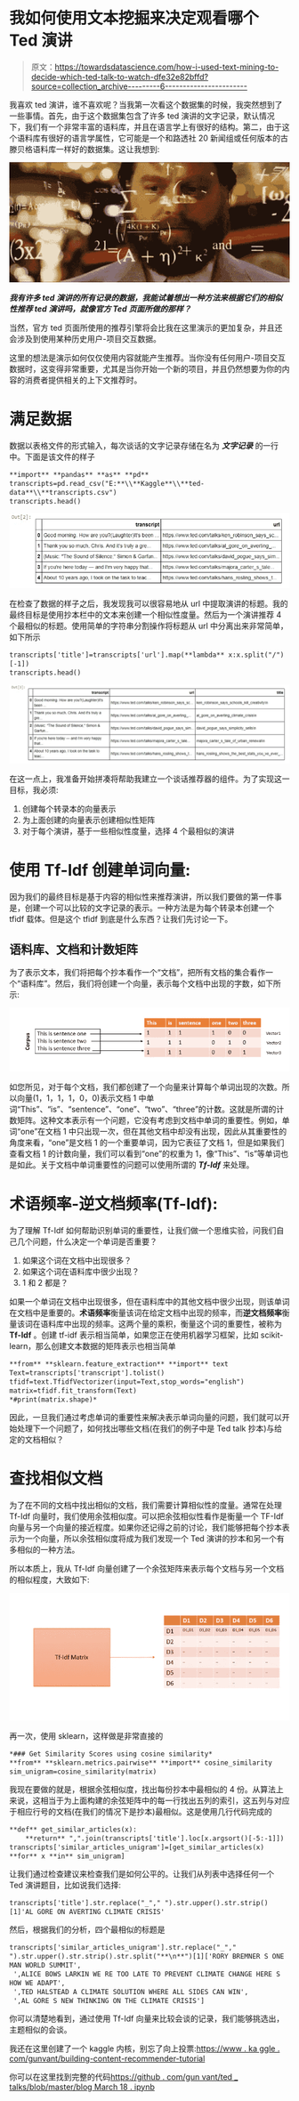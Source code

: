 # 我如何使用文本挖掘来决定观看哪个 Ted 演讲

> 原文：<https://towardsdatascience.com/how-i-used-text-mining-to-decide-which-ted-talk-to-watch-dfe32e82bffd?source=collection_archive---------6----------------------->

我喜欢 ted 演讲，谁不喜欢呢？当我第一次看这个数据集的时候，我突然想到了一些事情。首先，由于这个数据集包含了许多 ted 演讲的文字记录，默认情况下，我们有一个非常丰富的语料库，并且在语言学上有很好的结构。第二，由于这个语料库有很好的语言学属性，它可能是一个和路透社 20 新闻组或任何版本的古滕贝格语料库一样好的数据集。这让我想到:

![](img/3d161c528356bcb516a03e312bb36f08.png)

***我有许多 ted 演讲的所有记录的数据，我能试着想出一种方法来根据它们的相似性推荐 ted 演讲吗，就像官方 Ted 页面所做的那样？***

当然，官方 ted 页面所使用的推荐引擎将会比我在这里演示的更加复杂，并且还会涉及到使用某种历史用户-项目交互数据。

这里的想法是演示如何仅仅使用内容就能产生推荐。当你没有任何用户-项目交互数据时，这变得非常重要，尤其是当你开始一个新的项目，并且仍然想要为你的内容的消费者提供相关的上下文推荐时。

# **满足数据**

数据以表格文件的形式输入，每次谈话的文字记录存储在名为 ***文字记录*** 的一行中。下面是该文件的样子

```
**import** **pandas** **as** **pd**
transcripts=pd.read_csv("E:**\\**Kaggle**\\**ted-data**\\**transcripts.csv")
transcripts.head()
```

![](img/3502f7ed027a4911adc0ff224b21be03.png)

在检查了数据的样子之后，我发现我可以很容易地从 url 中提取演讲的标题。我的最终目标是使用抄本栏中的文本来创建一个相似性度量。然后为一个演讲推荐 4 个最相似的标题。使用简单的字符串分割操作将标题从 url 中分离出来非常简单，如下所示

```
transcripts['title']=transcripts['url'].map(**lambda** x:x.split("/")[-1])
transcripts.head()
```

![](img/5593203a5a4860efd7ef833b334038ee.png)

在这一点上，我准备开始拼凑将帮助我建立一个谈话推荐器的组件。为了实现这一目标，我必须:

1.  创建每个转录本的向量表示
2.  为上面创建的向量表示创建相似性矩阵
3.  对于每个演讲，基于一些相似性度量，选择 4 个最相似的演讲

# **使用 Tf-Idf 创建单词向量:**

因为我们的最终目标是基于内容的相似性来推荐演讲，所以我们要做的第一件事是，创建一个可以比较的文字记录的表示。一种方法是为每个转录本创建一个 tfidf 载体。但是这个 tfidf 到底是什么东西？让我们先讨论一下。

## 语料库、文档和计数矩阵

为了表示文本，我们将把每个抄本看作一个“文档”，把所有文档的集合看作一个“语料库”。然后，我们将创建一个向量，表示每个文档中出现的字数，如下所示:

![](img/d21d90ef33ddbe66cbd265858dac885a.png)

如您所见，对于每个文档，我们都创建了一个向量来计算每个单词出现的次数。所以向量(1，1，1，1，0，0)表示文档 1 中单词“This”、“is”、“sentence”、“one”、“two”、“three”的计数。这就是所谓的计数矩阵。这种文本表示有一个问题，它没有考虑到文档中单词的重要性。例如，单词“one”在文档 1 中只出现一次，但在其他文档中却没有出现，因此从其重要性的角度来看，“one”是文档 1 的一个重要单词，因为它表征了文档 1，但是如果我们查看文档 1 的计数向量，我们可以看到“one”的权重为 1，像“This”、“is”等单词也是如此。关于文档中单词重要性的问题可以使用所谓的 ***Tf-Idf*** 来处理。

# 术语频率-逆文档频率(Tf-Idf):

为了理解 Tf-Idf 如何帮助识别单词的重要性，让我们做一个思维实验，问我们自己几个问题，什么决定一个单词是否重要？

1.  如果这个词在文档中出现很多？
2.  如果这个词在语料库中很少出现？
3.  1 和 2 都是？

如果一个单词在文档中出现很多，但在语料库中的其他文档中很少出现，则该单词在文档中是重要的。**术语频率**衡量该词在给定文档中出现的频率，而**逆文档频率**衡量该词在语料库中出现的频率。这两个量的乘积，衡量这个词的重要性，被称为 **Tf-Idf** 。创建 tf-idf 表示相当简单，如果您正在使用机器学习框架，比如 scikit-learn，那么创建文本数据的矩阵表示也相当简单

```
**from** **sklearn.feature_extraction** **import** text
Text=transcripts['transcript'].tolist()
tfidf=text.TfidfVectorizer(input=Text,stop_words="english")
matrix=tfidf.fit_transform(Text)
*#print(matrix.shape)*
```

因此，一旦我们通过考虑单词的重要性来解决表示单词向量的问题，我们就可以开始处理下一个问题了，如何找出哪些文档(在我们的例子中是 Ted talk 抄本)与给定的文档相似？

# **查找相似文档**

为了在不同的文档中找出相似的文档，我们需要计算相似性的度量。通常在处理 Tf-Idf 向量时，我们使用余弦相似度。可以把余弦相似性看作是衡量一个 TF-Idf 向量与另一个向量的接近程度。如果你还记得之前的讨论，我们能够把每个抄本表示为一个向量，所以余弦相似度将成为我们发现一个 Ted 演讲的抄本和另一个有多相似的一种方法。

所以本质上，我从 Tf-Idf 向量创建了一个余弦矩阵来表示每个文档与另一个文档的相似程度，大致如下:

![](img/08900bae07bde839d276837533032bfb.png)

再一次，使用 sklearn，这样做是非常直接的

```
*### Get Similarity Scores using cosine similarity*
**from** **sklearn.metrics.pairwise** **import** cosine_similarity
sim_unigram=cosine_similarity(matrix)
```

我现在要做的就是，根据余弦相似度，找出每份抄本中最相似的 4 份。从算法上来说，这相当于为上面构建的余弦矩阵中的每一行找出五列的索引，这五列与对应于相应行号的文档(在我们的情况下是抄本)最相似。这是使用几行代码完成的

```
**def** get_similar_articles(x):
    **return** ",".join(transcripts['title'].loc[x.argsort()[-5:-1]])
transcripts['similar_articles_unigram']=[get_similar_articles(x) **for** x **in** sim_unigram]
```

让我们通过检查建议来检查我们是如何公平的。让我们从列表中选择任何一个 Ted 演讲题目，比如说我们选择:

```
transcripts['title'].str.replace("_"," ").str.upper().str.strip()[1]'AL GORE ON AVERTING CLIMATE CRISIS'
```

然后，根据我们的分析，四个最相似的标题是

```
transcripts['similar_articles_unigram'].str.replace("_"," ").str.upper().str.strip().str.split("**\n**")[1]['RORY BREMNER S ONE MAN WORLD SUMMIT',
 ',ALICE BOWS LARKIN WE RE TOO LATE TO PREVENT CLIMATE CHANGE HERE S HOW WE ADAPT',
 ',TED HALSTEAD A CLIMATE SOLUTION WHERE ALL SIDES CAN WIN',
 ',AL GORE S NEW THINKING ON THE CLIMATE CRISIS']
```

你可以清楚地看到，通过使用 Tf-Idf 向量来比较会谈的记录，我们能够挑选出，主题相似的会谈。

我还在这里创建了一个 kaggle 内核，别忘了向上投票:[https://www . ka ggle . com/gunvant/building-content-recommender-tutorial](https://www.kaggle.com/gunnvant/building-content-recommender-tutorial)

你可以在这里找到完整的代码[https://github . com/gun vant/ted _ talks/blob/master/blog March 18 . ipynb](https://github.com/Gunnvant/ted_talks/blob/master/BlogMarch18.ipynb)